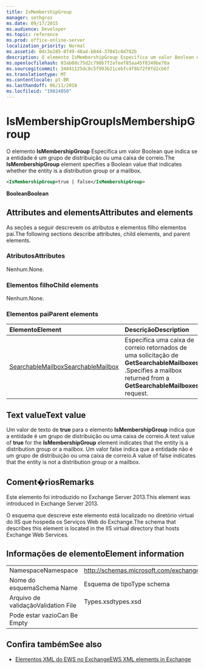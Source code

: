 ```yaml
---
title: IsMembershipGroup
manager: sethgros
ms.date: 09/17/2015
ms.audience: Developer
ms.topic: reference
ms.prod: office-online-server
localization_priority: Normal
ms.assetid: 0dc3e285-8f49-48ad-b844-37041c0d782b
description: O elemento IsMembershipGroup Especifica um valor Boolean que indica se a entidade é um grupo de distribuição ou uma caixa de correio.
ms.openlocfilehash: 03ab0dc75d2c798b7f2afeef85aa45f0349be70a
ms.sourcegitcommit: 34041125dc8c5f993b21cebfc4f8b72f0fd2cb6f
ms.translationtype: MT
ms.contentlocale: pt-BR
ms.lasthandoff: 06/11/2018
ms.locfileid: "19824050"
---
```

# <a name="ismembershipgroup"></a><span data-ttu-id="2274f-103">IsMembershipGroup</span><span class="sxs-lookup"><span data-stu-id="2274f-103">IsMembershipGroup</span></span>

<span data-ttu-id="2274f-104">O elemento **IsMembershipGroup** Especifica um valor Boolean que indica se a entidade é um grupo de distribuição ou uma caixa de correio.</span><span class="sxs-lookup"><span data-stu-id="2274f-104">The **IsMembershipGroup** element specifies a Boolean value that indicates whether the entity is a distribution group or a mailbox.</span></span> 
  
```XML
<IsMembershipGroup>true | false</IsMembershipGroup>
```

 <span data-ttu-id="2274f-105">**Boolean**</span><span class="sxs-lookup"><span data-stu-id="2274f-105">**Boolean**</span></span>
## <a name="attributes-and-elements"></a><span data-ttu-id="2274f-106">Attributes and elements</span><span class="sxs-lookup"><span data-stu-id="2274f-106">Attributes and elements</span></span>

<span data-ttu-id="2274f-107">As seções a seguir descrevem os atributos e elementos filho elementos pai.</span><span class="sxs-lookup"><span data-stu-id="2274f-107">The following sections describe attributes, child elements, and parent elements.</span></span>
  
### <a name="attributes"></a><span data-ttu-id="2274f-108">Atributos</span><span class="sxs-lookup"><span data-stu-id="2274f-108">Attributes</span></span>

<span data-ttu-id="2274f-109">Nenhum.</span><span class="sxs-lookup"><span data-stu-id="2274f-109">None.</span></span>
  
### <a name="child-elements"></a><span data-ttu-id="2274f-110">Elementos filho</span><span class="sxs-lookup"><span data-stu-id="2274f-110">Child elements</span></span>

<span data-ttu-id="2274f-111">Nenhum.</span><span class="sxs-lookup"><span data-stu-id="2274f-111">None.</span></span>
  
### <a name="parent-elements"></a><span data-ttu-id="2274f-112">Elementos pai</span><span class="sxs-lookup"><span data-stu-id="2274f-112">Parent elements</span></span>

|<span data-ttu-id="2274f-113">**Elemento**</span><span class="sxs-lookup"><span data-stu-id="2274f-113">**Element**</span></span>|<span data-ttu-id="2274f-114">**Descrição**</span><span class="sxs-lookup"><span data-stu-id="2274f-114">**Description**</span></span>|
|:-----|:-----|
|[<span data-ttu-id="2274f-115">SearchableMailbox</span><span class="sxs-lookup"><span data-stu-id="2274f-115">SearchableMailbox</span></span>](searchablemailbox.md) <br/> |<span data-ttu-id="2274f-116">Especifica uma caixa de correio retornados de uma solicitação de **GetSearchableMailboxes** .</span><span class="sxs-lookup"><span data-stu-id="2274f-116">Specifies a mailbox returned from a **GetSearchableMailboxes** request.</span></span>  <br/> |
   
## <a name="text-value"></a><span data-ttu-id="2274f-117">Text value</span><span class="sxs-lookup"><span data-stu-id="2274f-117">Text value</span></span>

<span data-ttu-id="2274f-118">Um valor de texto de **true** para o elemento **IsMembershipGroup** indica que a entidade é um grupo de distribuição ou uma caixa de correio.</span><span class="sxs-lookup"><span data-stu-id="2274f-118">A text value of **true** for the **IsMembershipGroup** element indicates that the entity is a distribution group or a mailbox.</span></span> <span data-ttu-id="2274f-119">Um valor false indica que a entidade não é um grupo de distribuição ou uma caixa de correio.</span><span class="sxs-lookup"><span data-stu-id="2274f-119">A value of false indicates that the entity is not a distribution group or a mailbox.</span></span> 
  
## <a name="remarks"></a><span data-ttu-id="2274f-120">Coment�rios</span><span class="sxs-lookup"><span data-stu-id="2274f-120">Remarks</span></span>

<span data-ttu-id="2274f-121">Este elemento foi introduzido no Exchange Server 2013.</span><span class="sxs-lookup"><span data-stu-id="2274f-121">This element was introduced in Exchange Server 2013.</span></span>
  
<span data-ttu-id="2274f-122">O esquema que descreve este elemento está localizado no diretório virtual do IIS que hospeda os Serviços Web do Exchange.</span><span class="sxs-lookup"><span data-stu-id="2274f-122">The schema that describes this element is located in the IIS virtual directory that hosts Exchange Web Services.</span></span>
  
## <a name="element-information"></a><span data-ttu-id="2274f-123">Informações de elemento</span><span class="sxs-lookup"><span data-stu-id="2274f-123">Element information</span></span>

|||
|:-----|:-----|
|<span data-ttu-id="2274f-124">Namespace</span><span class="sxs-lookup"><span data-stu-id="2274f-124">Namespace</span></span>  <br/> |http://schemas.microsoft.com/exchange/services/2006/types  <br/> |
|<span data-ttu-id="2274f-125">Nome do esquema</span><span class="sxs-lookup"><span data-stu-id="2274f-125">Schema Name</span></span>  <br/> |<span data-ttu-id="2274f-126">Esquema de tipo</span><span class="sxs-lookup"><span data-stu-id="2274f-126">Type schema</span></span>  <br/> |
|<span data-ttu-id="2274f-127">Arquivo de validação</span><span class="sxs-lookup"><span data-stu-id="2274f-127">Validation File</span></span>  <br/> |<span data-ttu-id="2274f-128">Types.xsd</span><span class="sxs-lookup"><span data-stu-id="2274f-128">types.xsd</span></span>  <br/> |
|<span data-ttu-id="2274f-129">Pode estar vazio</span><span class="sxs-lookup"><span data-stu-id="2274f-129">Can Be Empty</span></span>  <br/> ||
   
## <a name="see-also"></a><span data-ttu-id="2274f-130">Confira também</span><span class="sxs-lookup"><span data-stu-id="2274f-130">See also</span></span>



- [<span data-ttu-id="2274f-131">Elementos XML do EWS no Exchange</span><span class="sxs-lookup"><span data-stu-id="2274f-131">EWS XML elements in Exchange</span></span>](ews-xml-elements-in-exchange.md)

